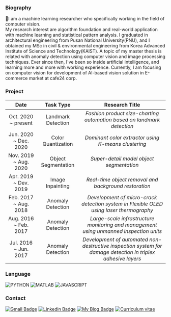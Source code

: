### Biography
👋I am a machine learning researcher who specifically working in the field of computer vision.  
My research interest are algorithm foundation and real-world application with machine learning and statistical pattern analysis. I graduated in architectural engineering from Pusan National University(PNU), and I obtained my MSc in civil & environmental engineering from Korea Advanced Institute of Science and Technology(KAIST). A topic of my master thesis is related with anomaly detection using computer vision and image processing techniques. Ever since then, I've been so inside  artificial intelligence, and learning more and more with working experience. 
Currently, I am focusing on computer vision for development of AI-based vision solution in E-commerce market at cafe24 corp. 

### Project
| **Date** | **Task Type** | **Research Title** | 
|:-:|:-:|:-:|
| Oct. 2020 ~ present  | Landmark Detection | *Fashion product size-charting automation based on landmark detection* |
| Jun. 2020 ~ Dec. 2020 | Color Quantization | *Dominant color extractor using K-means clustering* |
| Nov. 2019 ~ Aug. 2020 | Object Segmentation | *Super-detail model object segmentation* |
| Apr. 2019 ~ Dev. 2019 | Image Inpainting | *Real-time object removal and background restoration* |
| Feb. 2017 ~ Aug. 2018 | Anomaly Detection | *Development of micro-crack detection system in Flexible OLED using laser thermography* |
| Aug. 2016 ~ Feb. 2017 | Anomaly Detection | *Large-scale infrastructure monitoring and management using unmanned inspection units* |
| Jul. 2016 ~ Jun. 2017 | Anomaly Detection | *Development of automated non-destructive inspection system for damage detection in triplex adhesive layers* |


### Language
![PYTHON](https://img.shields.io/badge/python-advanced-blue?style=plastic&logo=python&logoColor=white)  ![MATLAB](https://img.shields.io/badge/matlab-advanced-yellow?style=plastic&logo=mathworks&logoColor=white)     ![JAVASCRIPT](https://img.shields.io/badge/javascript-intermediate-brightgreen?style=plastic&logo=javascript&logoColor=white) 

### Contact
[![Gmail Badge](https://img.shields.io/badge/Gmail-d14836?style=flat-square&logo=Gmail&logoColor=white&link=mailto:harimkang4422@gmail.com)](mailto:pjh5672.dev@gmail.com) [![Linkedin Badge](https://img.shields.io/badge/-LinkedIn-blue?style=flat-square&logo=Linkedin&logoColor=white&link=https://www.linkedin.com/in/jiho-park-9a5595163)](https://www.linkedin.com/in/jiho-park-9a5595163) [![My Blog Badge](http://img.shields.io/badge/My%20Blog-important?style=flat-square&logo=github&link=https://big-dream-world.tistory.com)](https://big-dream-world.tistory.com) [![Curriculum vitae](http://img.shields.io/badge/Curriculum%20Vitae-blueviolet?style=flat-square&logo=github&link=https://big-dream-world.tistory.com)](https://drive.google.com/file/d/1VDHg8mK9uvVRnKOcxMv7EqzrO4LMHETP/view?usp=sharing)


<!--
**pjh5672/pjh5672** is a ✨ _special_ ✨ repository because its `README.md` (this file) appears on your GitHub profile.

Here are some ideas to get you started:

- 🔭 I’m currently working on ...
- 🌱 I’m currently learning ...
- 👯 I’m looking to collaborate on ...
- 🤔 I’m looking for help with ...
- 💬 Ask me about ...
- 📫 How to reach me: ...
- 😄 Pronouns: ...
- ⚡ Fun fact: ...
-->
